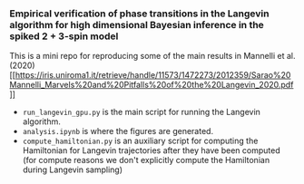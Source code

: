 ### Empirical verification of phase transitions in the Langevin algorithm for high dimensional Bayesian inference in the spiked 2 + 3-spin model
This is a mini repo for reproducing some of the main results in Mannelli et al. (2020) [[https://iris.uniroma1.it/retrieve/handle/11573/1472273/2012359/Sarao%20Mannelli_Marvels%20and%20Pitfalls%20of%20the%20Langevin_2020.pdf]]

* `run_langevin_gpu.py` is the main script for running the Langevin algorithm.
* `analysis.ipynb` is where the figures are generated.
* `compute_hamiltonian.py` is an auxiliary script for computing the Hamiltonian for Langevin trajectories after they have been computed (for compute reasons we don't explicitly compute the Hamiltonian during Langevin sampling)
